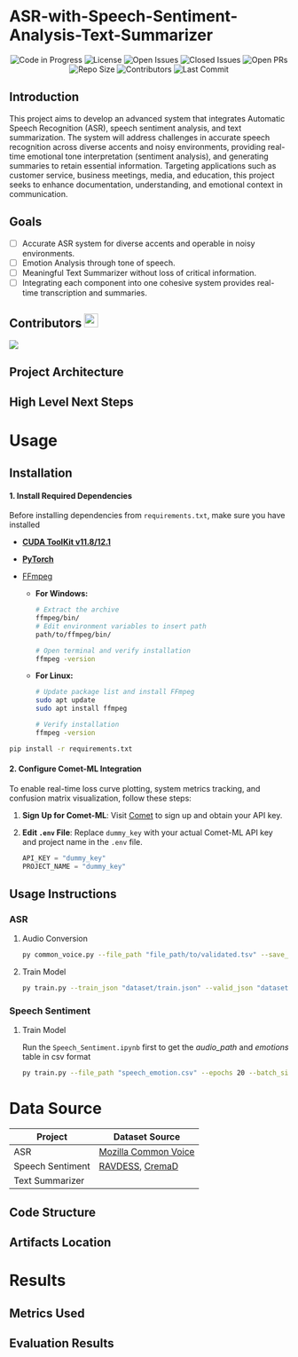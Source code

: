 # ASR-with-Speech-Sentiment-Analysis-Text-Summarizer

<div align="center">

![Code in Progress](https://img.shields.io/badge/status-in_progress-yellow.svg) ![License](https://img.shields.io/github/license/LuluW8071/ASR-with-Speech-Sentiment-and-Text-Summarizer) ![Open Issues](https://img.shields.io/github/issues/LuluW8071/ASR-with-Speech-Sentiment-and-Text-Summarizer) ![Closed Issues](https://img.shields.io/github/issues-closed/LuluW8071/ASR-with-Speech-Sentiment-and-Text-Summarizer) ![Open PRs](https://img.shields.io/github/issues-pr/LuluW8071/ASR-with-Speech-Sentiment-and-Text-Summarizer) ![Repo Size](https://img.shields.io/github/repo-size/LuluW8071/ASR-with-Speech-Sentiment-and-Text-Summarizer) ![Contributors](https://img.shields.io/github/contributors/LuluW8071/ASR-with-Speech-Sentiment-and-Text-Summarizer) ![Last Commit](https://img.shields.io/github/last-commit/LuluW8071/ASR-with-Speech-Sentiment-and-Text-Summarizer)

</div>

## Introduction

This project aims to develop an advanced system that integrates Automatic Speech Recognition (ASR), speech sentiment analysis, and text summarization. The system will address challenges in accurate speech recognition across diverse accents and noisy environments, providing real-time emotional tone interpretation (sentiment analysis), and generating summaries to retain essential information. Targeting applications such as customer service, business meetings, media, and education, this project seeks to enhance documentation, understanding, and emotional context in communication.

## Goals

- [ ] Accurate ASR system for diverse accents and operable in noisy environments.
- [ ] Emotion Analysis through tone of speech.
- [ ] Meaningful Text Summarizer without loss of critical information.
- [ ] Integrating each component into one cohesive system provides real-time transcription and summaries.

## Contributors <img src="https://user-images.githubusercontent.com/74038190/213844263-a8897a51-32f4-4b3b-b5c2-e1528b89f6f3.png" width="25px" />
<a href="https://github.com/LuluW8071/ASR-with-Speech-Sentiment-and-Text-Summarizer/graphs/contributors">
  <img src="https://contrib.rocks/image?repo=LuluW8071/ASR-with-Speech-Sentiment-and-Text-Summarizer">
</a>


## Project Architecture


## High Level Next Steps


# Usage
## Installation
<!--To begin this project, use the included `Makefile`

#### Creating Virtual Environment

This package is built using `python-3.8`. 
We recommend creating a virtual environment and using a matching version to ensure compatibility.

#### pre-commit

`pre-commit` will automatically format and lint your code. You can install using this by using
`make use-pre-commit`. It will take effect on your next `git commit`

#### pip-tools

The method of managing dependencies in this package is using `pip-tools`. To begin, run `make use-pip-tools` to install. 

Then when adding a new package requirement, update the `requirements.in` file with 
the package name. You can include a specific version if desired but it is not necessary. 

To install and use the new dependency you can run `make deps-install` or equivalently `make`

If you have other packages installed in the environment that are no longer needed, you can you `make deps-sync` to ensure that your current development environment matches the `requirements` files.  -->

#### 1. Install Required Dependencies

Before installing dependencies from `requirements.txt`, make sure you have installed 
- [**CUDA ToolKit v11.8/12.1**](https://developer.nvidia.com/cuda-toolkit-archive)
- [**PyTorch**](https://pytorch.org/)


- [FFmpeg](https://www.ffmpeg.org/)

    - **For Windows:**
        ```bash
        # Extract the archive
        ffmpeg/bin/
        # Edit environment variables to insert path 
        path/to/ffmpeg/bin/
        
        # Open terminal and verify installation
        ffmpeg -version
        ```
    - **For Linux:**
        ```bash
        # Update package list and install FFmpeg
        sudo apt update
        sudo apt install ffmpeg

        # Verify installation
        ffmpeg -version
        ```

```bash
pip install -r requirements.txt
```

#### 2. Configure Comet-ML Integration

To enable real-time loss curve plotting, system metrics tracking, and confusion matrix visualization, follow these steps:

1. **Sign Up for Comet-ML**: Visit [Comet](https://www.comet.com/site/) to sign up and obtain your API key.
2. **Edit `.env` File**: Replace `dummy_key` with your actual Comet-ML API key and project name in the `.env` file.

    ```python
    API_KEY = "dummy_key"
    PROJECT_NAME = "dummy_key"
    ```

## Usage Instructions

### ASR

1. Audio Conversion

    ```bash
    py common_voice.py --file_path "file_path/to/validated.tsv" --save_json_path "file_path/to/save/json" --percent 10
    ```

2. Train Model

    ```bash
    py train.py --train_json "dataset/train.json" --valid_json "dataset/test.json" -w 2 --epochs 20 --batch_size 128 -lr 5e-4
    ```

### Speech Sentiment

1.  Train Model

    Run the `Speech_Sentiment.ipynb` first to get the *audio_path* and *emotions* table in csv format

    ```bash
    py train.py --file_path "speech_emotion.csv" --epochs 20 --batch_size 64 -w 2 --steps 400
    ```

# Data Source

| Project            | Dataset Source                            |
|--------------------|-------------------------------------------|
| ASR                | [Mozilla Common Voice](https://commonvoice.mozilla.org/en/datasets)                     |
| Speech Sentiment   | [RAVDESS](https://www.kaggle.com/datasets/uwrfkaggler/ravdess-emotional-speech-audio), [CremaD](https://www.kaggle.com/datasets/ejlok1/cremad)                       |
| Text Summarizer                |                     |

## Code Structure

## Artifacts Location

# Results

## Metrics Used

## Evaluation Results